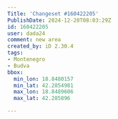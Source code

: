 ```yaml
---
Title: 'Changeset #160422205'
PublishDate: 2024-12-20T08:03:29Z
id: 160422205
user: dada24
comment: new area
created_by: iD 2.30.4
tags:
- Montenegro
- Budva
bbox:
  min_lon: 18.8480157
  min_lat: 42.2854981
  max_lon: 18.8489606
  max_lat: 42.285896

---
```

